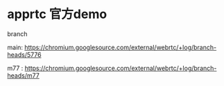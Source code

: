 # apprtc 官方demo


branch 

main:  https://chromium.googlesource.com/external/webrtc/+log/branch-heads/5776

m77 :  https://chromium.googlesource.com/external/webrtc/+log/branch-heads/m77
